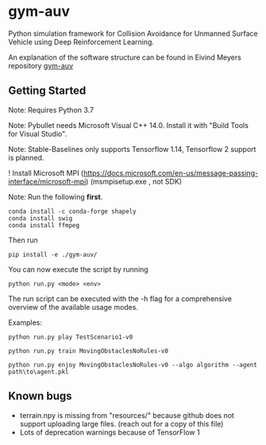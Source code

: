 # gym-auv

Python simulation framework for Collision Avoidance for Unmanned Surface Vehicle using Deep Reinforcement Learning.

An explanation of the software structure can be found in Eivind Meyers repository [gym-auv](https://github.com/EivMeyer)

## Getting Started
Note: Requires Python 3.7

Note: Pybullet needs Microsoft Visual C++ 14.0. Install it with "Build Tools for Visual Studio".

Note: Stable-Baselines only supports Tensorflow 1.14, Tensorflow 2 support is planned. 

! Install Microsoft MPI (https://docs.microsoft.com/en-us/message-passing-interface/microsoft-mpi) (msmpisetup.exe , not SDK)

Note: Run the following __first__.
```
conda install -c conda-forge shapely
conda install swig
conda install ffmpeg
```

Then run 

```
pip install -e ./gym-auv/
```

You can now execute the script by running 
```
python run.py <mode> <env>
``` 
The run script can be executed with the -h flag for a comprehensive overview of the available usage modes.

Examples:
```
python run.py play TestScenario1-v0
``` 
```
python run.py train MovingObstaclesNoRules-v0
``` 
```
python run.py enjoy MovingObstaclesNoRules-v0 --algo algorithm --agent path\to\agent.pkl
``` 


## Known bugs

* terrain.npy is missing from "resources/" because github does not support uploading large files. (reach out for a copy of this file)
* Lots of deprecation warnings because of TensorFlow 1
